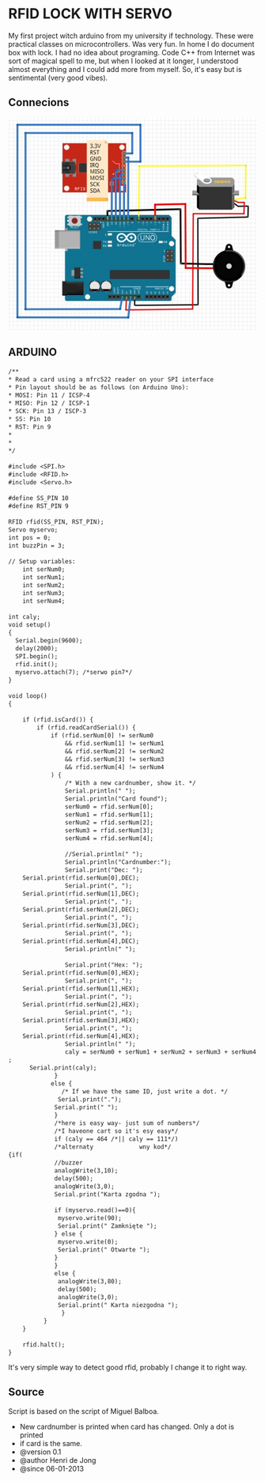 # RFID LOCK WITH SERVO
My first project witch arduino from my university if technology.  These were practical classes on microcontrollers. Was very fun. In home I do document box with lock.
I had no idea about programing. Code C++ from Internet was sort of magical spell to me, but when I looked at it longer, I understood almost everything and I could add more from myself. So, it's easy but is sentimental (very good vibes).

## Connecions
<img src="RFID.jpg">

## ARDUINO
```
/**
* Read a card using a mfrc522 reader on your SPI interface
* Pin layout should be as follows (on Arduino Uno):
* MOSI: Pin 11 / ICSP-4
* MISO: Pin 12 / ICSP-1
* SCK: Pin 13 / ISCP-3
* SS: Pin 10
* RST: Pin 9
*
* 
*/

#include <SPI.h>
#include <RFID.h>
#include <Servo.h> 

#define SS_PIN 10
#define RST_PIN 9

RFID rfid(SS_PIN, RST_PIN); 
Servo myservo; 
int pos = 0;
int buzzPin = 3;

// Setup variables:
    int serNum0;
    int serNum1;
    int serNum2;
    int serNum3;
    int serNum4;

int caly;
void setup()
{ 
  Serial.begin(9600);
  delay(2000);
  SPI.begin(); 
  rfid.init();
  myservo.attach(7); /*serwo pin7*/
}

void loop()
{
    
    if (rfid.isCard()) {
        if (rfid.readCardSerial()) {
            if (rfid.serNum[0] != serNum0
                && rfid.serNum[1] != serNum1
                && rfid.serNum[2] != serNum2
                && rfid.serNum[3] != serNum3
                && rfid.serNum[4] != serNum4
            ) {
                /* With a new cardnumber, show it. */
                Serial.println(" ");
                Serial.println("Card found");
                serNum0 = rfid.serNum[0];
                serNum1 = rfid.serNum[1];
                serNum2 = rfid.serNum[2];
                serNum3 = rfid.serNum[3];
                serNum4 = rfid.serNum[4];
               
                //Serial.println(" ");
                Serial.println("Cardnumber:");
                Serial.print("Dec: ");
    Serial.print(rfid.serNum[0],DEC);
                Serial.print(", ");
    Serial.print(rfid.serNum[1],DEC);
                Serial.print(", ");
    Serial.print(rfid.serNum[2],DEC);
                Serial.print(", ");
    Serial.print(rfid.serNum[3],DEC);
                Serial.print(", ");
    Serial.print(rfid.serNum[4],DEC);
                Serial.println(" ");
                        
                Serial.print("Hex: ");
    Serial.print(rfid.serNum[0],HEX);
                Serial.print(", ");
    Serial.print(rfid.serNum[1],HEX);
                Serial.print(", ");
    Serial.print(rfid.serNum[2],HEX);
                Serial.print(", ");
    Serial.print(rfid.serNum[3],HEX);
                Serial.print(", ");
    Serial.print(rfid.serNum[4],HEX);
                Serial.println(" ");
                caly = serNum0 + serNum1 + serNum2 + serNum3 + serNum4   ;
      Serial.print(caly);          
             }
            else {
               /* If we have the same ID, just write a dot. */
              Serial.print(".");
             Serial.print(" ");
             }
             /*here is easy way- just sum of numbers*/
             /*I haveone cart so it's esy easy*/
             if (caly == 464 /*|| caly == 111*/)
             /*alternaty             wny kod*/
{if(
             //buzzer
             analogWrite(3,10);
             delay(500);
             analogWrite(3,0);
             Serial.print("Karta zgodna ");

             if (myservo.read()==0){
              myservo.write(90);
              Serial.print(" Zamknięte ");
             } else {
              myservo.write(0);
              Serial.print(" Otwarte ");
             }
             }
             else {
              analogWrite(3,80);
              delay(500);
              analogWrite(3,0);
              Serial.print(" Karta niezgodna ");
               }
          }
    }
    
    rfid.halt();
}
```
It's very simple way to detect good rfid, probably I change it to right way.

## Source

Script is based on the script of Miguel Balboa. 
* New cardnumber is printed when card has changed. Only a dot is printed
* if card is the same.
* @version 0.1
* @author Henri de Jong
* @since 06-01-2013
